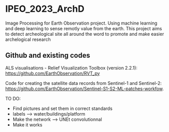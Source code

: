# IPEO_2023_ArchD
Image Processing for Earth Observation project. Using machine learning and deep learning to sense remotly value from the earth. This project aims to detect archeological site all around the word to promote and make easier archelogical research 

## Github and existing codes
ALS visualisations - Relief Visualization Toolbox (version 2.2.1):  https://github.com/EarthObservation/RVT_py  

Code for creating the satellite data records from Sentinel-1 and Sentinel-2: https://github.com/EarthObservation/Sentinel-S1-S2-ML-patches-workfow.


TO DO:
* Find pictures and set them in correct standards
* labels --> water/buildings/platform 
* Make the network --> UNEt convolutionnal 
* Make it works
